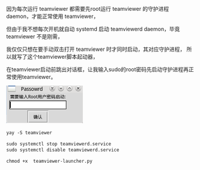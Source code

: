 因为每次运行 teamviewer 都需要先root运行 teamviewer 的守护进程 daemon，才能正常使用 teamviewer，

但由于我不想每次开机就自动 systemd 启动 teamviewerd daemon，毕竟 teamviewer 不是刚需，

我仅仅只想在要手动双击打开 teamviewer 时才同时启动，其对应守护进程， 所以就写了这个teamviewer脚本起动器，

在teamviewer启动前跳出对话框，让我输入sudo的root密码先启动守护进程再正常使用teamviewer。

<p><img src="https://github.com/zjsxwc/manjaro-teamviewer-launcher/blob/main/teamviewer-launcher.png?raw=true"></p>

```
yay -S teamviewer
```

```
sudo systemctl stop teamviewerd.service
sudo systemctl disable teamviewerd.service
```

```
chmod +x  teamviewer-launcher.py
```



